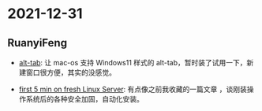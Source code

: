 # 2021-12-31

## RuanyiFeng

- [alt-tab](https://alt-tab-macos.netlify.app/): 让 mac-os 支持 Windows11 样式的 alt-tab，暂时装了试用一下，新建窗口很方便，其实的没感觉。

- [first 5 min on fresh Linux Server](https://sollove.com/2013/03/03/my-first-5-minutes-on-a-server-or-essential-security-for-linux-servers/): 有点像之前我收藏的一篇文章 ，谈刚装操作系统后的各种安全加固，自动化安装。